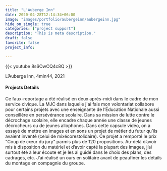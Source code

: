 ```yaml
---
title: "L'Auberge Inn"
date: 2020-04-28T12:14:34+06:00
image: "images/portfolio/aubergeinn/aubergeinn.jpg"
hide_on_single: true
categories: ["project support"]
description: "This is meta description."
draft: false
favorite: false
project_info:

---
```


{{< youtube 8s6OwCQ4c8Q >}}

L’Auberge Inn, 4min44, 2021


#### Projects Details

Ce faux-reportage a été réalisé en deux après-midi dans le cadre de mon service civique. La MJC dans laquelle j'ai fais mon volontariat collabore pour certains projets avec une enseignante de l’Éducation Nationale aussi conseillère en persévérance scolaire. Dans sa mission de lutte contre le décrochage scolaire, elle encadre chaque année une classe de jeunes décrocheurs ou de jeunes allophones. Dans cette capsule vidéo, on a essayé de mettre en images et en sons un projet de métier du futur qu’ils avaient inventé (celui de mixécorestolidaire). Ce projet a remporté le prix "Coup de cœur du jury" parmis plus de 120 propositions. Au-delà d’avoir mis à disposition du matériel et d’avoir capté la plupart des images, j’ai surtout été à leur écoute et je les ai guidé dans le choix des plans, des cadrages, etc. J’ai réalisé un ours en solitaire avant de peaufiner les détails du montage en compagnie du groupe.